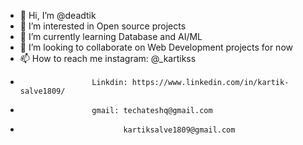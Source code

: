 - 👋 Hi, I’m @deadtik
- 👀 I’m interested in Open source projects
- 🌱 I’m currently learning Database and AI/ML
- 💞️ I’m looking to collaborate on Web Development projects for now
- 📫 How to reach me instagram: @_kartikss 
-                     Linkdin: https://www.linkedin.com/in/kartik-salve1809/
-                     gmail: techateshq@gmail.com
-                            kartiksalve1809@gmail.com


<I dont think I need extra lines for introduction anymore> 
